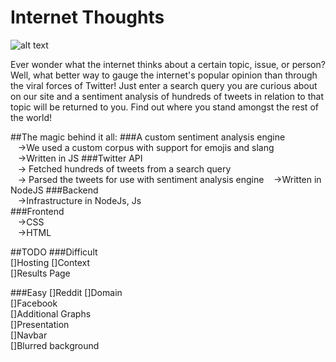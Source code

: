# Internet Thoughts

![alt text](https://github.com/tash-had/YHack_2016/blob/master/views/photos/logoInnerShadow.png?raw=true "Oh my.... what a beautiful Readme")

Ever wonder what the internet thinks about a certain topic, issue, or person? Well, what better way to gauge the internet's popular opinion than through the viral forces of Twitter! Just enter a search query you are curious about on our site and a sentiment analysis of hundreds of tweets in relation to that topic will be returned to you. Find out where you stand amongst the rest of the world!

##The magic behind it all:
###A custom sentiment analysis engine   
&nbsp;&nbsp;&nbsp;->We used a custom corpus with support for emojis and slang   
&nbsp;&nbsp;&nbsp;->Written in JS
###Twitter API   
&nbsp;&nbsp;&nbsp;-> Fetched hundreds of tweets from a search query   
&nbsp;&nbsp;&nbsp;-> Parsed the tweets for use with sentiment analysis engine
&nbsp;&nbsp;&nbsp;->Written in NodeJS
###Backend   
&nbsp;&nbsp;&nbsp;->Infrastructure in NodeJs, Js   
###Frontend   
&nbsp;&nbsp;&nbsp;->CSS   
&nbsp;&nbsp;&nbsp;->HTML   

##TODO
###Difficult   
[]Hosting 
[]Context   
[]Results Page   

###Easy
[]Reddit 
[]Domain      
[]Facebook  
[]Additional Graphs   
[]Presentation   
[]Navbar   
[]Blurred background
